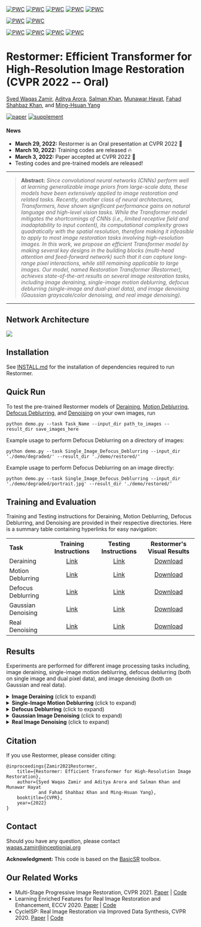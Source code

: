
[![PWC](https://img.shields.io/endpoint.svg?url=https://paperswithcode.com/badge/restormer-efficient-transformer-for-high/single-image-deraining-on-test100)](https://paperswithcode.com/sota/single-image-deraining-on-test100?p=restormer-efficient-transformer-for-high)
[![PWC](https://img.shields.io/endpoint.svg?url=https://paperswithcode.com/badge/restormer-efficient-transformer-for-high/single-image-deraining-on-rain100h)](https://paperswithcode.com/sota/single-image-deraining-on-rain100h?p=restormer-efficient-transformer-for-high)
[![PWC](https://img.shields.io/endpoint.svg?url=https://paperswithcode.com/badge/restormer-efficient-transformer-for-high/single-image-deraining-on-rain100l)](https://paperswithcode.com/sota/single-image-deraining-on-rain100l?p=restormer-efficient-transformer-for-high)
[![PWC](https://img.shields.io/endpoint.svg?url=https://paperswithcode.com/badge/restormer-efficient-transformer-for-high/single-image-deraining-on-test1200)](https://paperswithcode.com/sota/single-image-deraining-on-test1200?p=restormer-efficient-transformer-for-high)
[![PWC](https://img.shields.io/endpoint.svg?url=https://paperswithcode.com/badge/restormer-efficient-transformer-for-high/single-image-deraining-on-test2800)](https://paperswithcode.com/sota/single-image-deraining-on-test2800?p=restormer-efficient-transformer-for-high)

[![PWC](https://img.shields.io/endpoint.svg?url=https://paperswithcode.com/badge/restormer-efficient-transformer-for-high/image-denoising-on-sidd)](https://paperswithcode.com/sota/image-denoising-on-sidd?p=restormer-efficient-transformer-for-high)
[![PWC](https://img.shields.io/endpoint.svg?url=https://paperswithcode.com/badge/restormer-efficient-transformer-for-high/image-denoising-on-dnd)](https://paperswithcode.com/sota/image-denoising-on-dnd?p=restormer-efficient-transformer-for-high)

[![PWC](https://img.shields.io/endpoint.svg?url=https://paperswithcode.com/badge/restormer-efficient-transformer-for-high/deblurring-on-gopro)](https://paperswithcode.com/sota/deblurring-on-gopro?p=restormer-efficient-transformer-for-high)
[![PWC](https://img.shields.io/endpoint.svg?url=https://paperswithcode.com/badge/restormer-efficient-transformer-for-high/deblurring-on-hide-trained-on-gopro)](https://paperswithcode.com/sota/deblurring-on-hide-trained-on-gopro?p=restormer-efficient-transformer-for-high)
[![PWC](https://img.shields.io/endpoint.svg?url=https://paperswithcode.com/badge/restormer-efficient-transformer-for-high/deblurring-on-realblur-r-trained-on-gopro)](https://paperswithcode.com/sota/deblurring-on-realblur-r-trained-on-gopro?p=restormer-efficient-transformer-for-high)
[![PWC](https://img.shields.io/endpoint.svg?url=https://paperswithcode.com/badge/restormer-efficient-transformer-for-high/deblurring-on-realblur-j-trained-on-gopro)](https://paperswithcode.com/sota/deblurring-on-realblur-j-trained-on-gopro?p=restormer-efficient-transformer-for-high)



# Restormer: Efficient Transformer for High-Resolution Image Restoration (CVPR 2022 -- Oral)

[Syed Waqas Zamir](https://scholar.google.es/citations?user=WNGPkVQAAAAJ&hl=en), [Aditya Arora](https://adityac8.github.io/), [Salman Khan](https://salman-h-khan.github.io/), [Munawar Hayat](https://scholar.google.com/citations?user=Mx8MbWYAAAAJ&hl=en), [Fahad Shahbaz Khan](https://scholar.google.es/citations?user=zvaeYnUAAAAJ&hl=en), and [Ming-Hsuan Yang](https://scholar.google.com/citations?user=p9-ohHsAAAAJ&hl=en)

[![paper](https://img.shields.io/badge/arXiv-Paper-<COLOR>.svg)](https://arxiv.org/abs/2111.09881)
[![supplement](https://img.shields.io/badge/Supplementary-Material-red)](https://drive.google.com/file/d/1oKGON8vG4uDWMmZKqHeTMnFowhOubifK/view?usp=sharing)


#### News
- **March 29, 2022:** Restormer is an Oral presentation at CVPR 2022 :dizzy:
- **March 10, 2022:** Training codes are released :fire:
- **March 3, 2022:** Paper accepted at CVPR 2022 :tada: 
- Testing codes and pre-trained models are released!

<hr />

> **Abstract:** *Since convolutional neural networks (CNNs) perform well at learning generalizable image priors from large-scale data, these models have been extensively applied to image restoration and related tasks. Recently, another class of neural architectures, Transformers, have shown significant performance gains on natural language and high-level vision tasks. While the Transformer model mitigates the shortcomings of CNNs (i.e., limited receptive field and inadaptability to input content), its computational complexity grows quadratically with the spatial resolution, therefore making it infeasible to apply to most image restoration tasks involving high-resolution images. In this work, we propose an efficient Transformer model by making several key designs in the building blocks (multi-head attention and feed-forward network) such that it can capture long-range pixel interactions, while still remaining applicable to large images. Our model, named Restoration Transformer (Restormer), achieves state-of-the-art results on several image restoration tasks, including image deraining, single-image motion deblurring, defocus deblurring (single-image and dual-pixel data), and image denoising (Gaussian grayscale/color denoising, and real image denoising).* 
<hr />

## Network Architecture

<img src = "https://i.imgur.com/ulLoEig.png"> 

## Installation

See [INSTALL.md](INSTALL.md) for the installation of dependencies required to run Restormer.

## Quick Run

To test the pre-trained Restormer models of [Deraining](https://drive.google.com/drive/folders/1ZEDDEVW0UgkpWi-N4Lj_JUoVChGXCu_u), [Motion Deblurring](https://drive.google.com/drive/folders/1czMyfRTQDX3j3ErByYeZ1PM4GVLbJeGK), [Defocus Deblurring](https://drive.google.com/drive/folders/1bRBG8DG_72AGA6-eRePvChlT5ZO4cwJ4?usp=sharing), and [Denoising](https://drive.google.com/drive/folders/1Qwsjyny54RZWa7zC4Apg7exixLBo4uF0) on your own images, run 
```
python demo.py --task Task_Name --input_dir path_to_images --result_dir save_images_here
```
Example usage to perform Defocus Deblurring on a directory of images:
```
python demo.py --task Single_Image_Defocus_Deblurring --input_dir './demo/degraded/' --result_dir './demo/restored/'
```
Example usage to perform Defocus Deblurring on an image directly:
```
python demo.py --task Single_Image_Defocus_Deblurring --input_dir './demo/degraded/portrait.jpg' --result_dir './demo/restored/'
```

## Training and Evaluation

Training and Testing instructions for Deraining, Motion Deblurring, Defocus Deblurring, and Denoising are provided in their respective directories. Here is a summary table containing hyperlinks for easy navigation:

<table>
  <tr>
    <th align="left">Task</th>
    <th align="center">Training Instructions</th>
    <th align="center">Testing Instructions</th>
    <th align="center">Restormer's Visual Results</th>
  </tr>
  <tr>
    <td align="left">Deraining</td>
    <td align="center"><a href="Deraining/README.md#training">Link</a></td>
    <td align="center"><a href="Deraining/README.md#evaluation">Link</a></td>
    <td align="center"><a href="https://drive.google.com/drive/folders/1HcLc6v03q_sP_lRPcl7_NJmlB9f48TWU?usp=sharing">Download</a></td>
  </tr>
  <tr>
    <td>Motion Deblurring</td>
    <td align="center"><a href="Motion_Deblurring/README.md#training">Link</a></td>
    <td align="center"><a href="Motion_Deblurring/README.md#evaluation">Link</a></td>
    <td align="center"><a href="https://drive.google.com/drive/folders/1qla3HEOuGapv1hqBwXEMi2USFPB2qmx_?usp=sharing">Download</a></td>
  </tr>
  <tr>
    <td>Defocus Deblurring</td>
    <td align="center"><a href="Defocus_Deblurring/README.md#training">Link</a></td>
    <td align="center"><a href="Defocus_Deblurring/README.md#evaluation">Link</a></td>
    <td align="center"><a href="https://drive.google.com/drive/folders/1V_pLc9CZFe4vN7c4SxtXsXKi2FnLUt98?usp=sharing">Download</a></td>
  </tr>
  <tr>
    <td>Gaussian Denoising</td>
    <td align="center"><a href="Denoising/README.md#training">Link</a></td>
    <td align="center"><a href="Denoising/README.md#evaluation">Link</a></td>
    <td align="center"><a href="https://drive.google.com/drive/folders/1rEAHUBkA9uCe9Q0AzI5zkYxePSgxYDEG?usp=sharing">Download</a></td>
  </tr>
  <tr>
    <td>Real Denoising</td>
    <td align="center"><a href="Denoising/README.md#training-1">Link</a></td>
    <td align="center"><a href="Denoising/README.md#evaluation-1">Link</a></td>
    <td align="center"><a href="https://drive.google.com/file/d/1CsEiN6R0hlmEoSTyy48nnhfF06P5aRR7/view?usp=sharing">Download</a></td>
  </tr>
</table>

## Results
Experiments are performed for different image processing tasks including, image deraining, single-image motion deblurring, defocus deblurring (both on single image and dual pixel data), and image denoising (both on Gaussian and real data). 

<details>
<summary><strong>Image Deraining</strong> (click to expand) </summary>

<img src = "https://i.imgur.com/mMoqYJi.png"> 
</details>

<details>
<summary><strong>Single-Image Motion Deblurring</strong> (click to expand) </summary>

<p align="center"><img src = "https://i.imgur.com/htagDSl.png" width="400"></p></details>

<details>
<summary><strong>Defocus Deblurring</strong> (click to expand) </summary>

S: single-image defocus deblurring.
D: dual-pixel defocus deblurring.

<img src = "https://i.imgur.com/sfKnLG2.png"> 
</details>


<details>
<summary><strong>Gaussian Image Denoising</strong> (click to expand) </summary>

Top super-row: learning a single model to handle various noise levels.
Bottom super-row: training a separate model for each noise level.

<table>
  <tr>
    <td> <img src = "https://i.imgur.com/4vzV8Qy.png" width="400"> </td>
    <td> <img src = "https://i.imgur.com/Sx986Xs.png" width="500"> </td>
  </tr>
  <tr>
    <td><p align="center"><b>Grayscale</b></p></td>
    <td><p align="center"><b>Color</b></p></td>
  </tr>
</table>
</details>

<details>
<summary><strong>Real Image Denoising</strong> (click to expand) </summary>

<img src = "https://i.imgur.com/6v5PRxj.png">
</details>

## Citation
If you use Restormer, please consider citing:

    @inproceedings{Zamir2021Restormer,
        title={Restormer: Efficient Transformer for High-Resolution Image Restoration}, 
        author={Syed Waqas Zamir and Aditya Arora and Salman Khan and Munawar Hayat 
                and Fahad Shahbaz Khan and Ming-Hsuan Yang},
        booktitle={CVPR},
        year={2022}
    }


## Contact
Should you have any question, please contact waqas.zamir@inceptioniai.org


**Acknowledgment:** This code is based on the [BasicSR](https://github.com/xinntao/BasicSR) toolbox. 

## Our Related Works
- Multi-Stage Progressive Image Restoration, CVPR 2021. [Paper](https://arxiv.org/abs/2102.02808) | [Code](https://github.com/swz30/MPRNet)
- Learning Enriched Features for Real Image Restoration and Enhancement, ECCV 2020. [Paper](https://arxiv.org/abs/2003.06792) | [Code](https://github.com/swz30/MIRNet)
- CycleISP: Real Image Restoration via Improved Data Synthesis, CVPR 2020. [Paper](https://arxiv.org/abs/2003.07761) | [Code](https://github.com/swz30/CycleISP)
